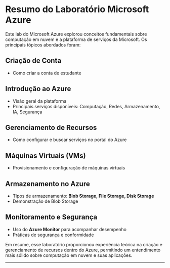 # Resumo do Laboratório Microsoft Azure

Este lab do Microsoft Azure explorou conceitos fundamentais sobre computação em nuvem e a plataforma de serviços da Microsoft. Os principais tópicos abordados foram:

## Criação de Conta
- Como criar a conta de estudante

## Introdução ao Azure  
- Visão geral da plataforma  
- Principais serviços disponíveis: Computação, Redes, Armazenamento, IA, Segurança  

## Gerenciamento de Recursos  
- Como configurar e buscar serviços no portal do Azure

## Máquinas Virtuais (VMs)  
- Provisionamento e configuração de máquinas virtuais  

## Armazenamento no Azure  
- Tipos de armazenamento: **Blob Storage, File Storage, Disk Storage**
- Demonstração de Blob Storage

## Monitoramento e Segurança  
- Uso do **Azure Monitor** para acompanhar desempenho  
- Práticas de segurança e conformidade  

Em resume, esse laboratório proporcionou experiência teórica na criação e gerenciamento de recursos dentro do Azure, permitindo um entendimento mais sólido sobre computação em nuvem e suas aplicações.

---
